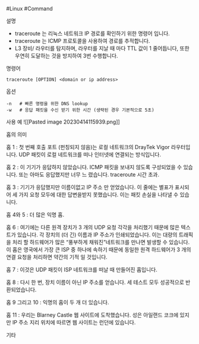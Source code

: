 #Linux #Command 

설명
- traceroute 는 리눅스 네트워크 IP 경로를 확인하기 위한 명령어 입니다.
- traceroute 는 ICMP 프로토콜을 사용하여 경로를 추적합니다.
- L3 장비/ 라우터를 탐지하며, 라우터를 지날 때 마다 TTL 값이 1 줄어듭니다, 또한 우연히 도달하는 것을 방지하여 3번 수행합니다.

명령어
```
traceroute [OPTION] <domain or ip address>
```

옵션
```
-n   # 빠른 명령을 위한 DNS lookup
-w   # 응답 패킷을 수신 받기 위한 시간 (생략된 경우 기본적으로 5초)
```


사용 예
![[Pasted image 20230414115939.png]]


홉의 의미

홉 1 : 첫 번째 호출 포트 (펀칭되지 않음)는 로컬 네트워크의 DrayTek Vigor 라우터입니다. UDP 패킷이 로컬 네트워크를 떠나 인터넷에 연결되는 방식입니다.

홉 2 : 이 기기가 응답하지 않았습니다. ICMP 패킷을 보내지 않도록 구성되었을 수 있습니다. 또는 아마도 응답했지만 너무 느 렸습니다. traceroute 시간 초과.

홉 3 : 기기가 응답했지만 이름이없고 IP 주소 만 얻었습니다. 이 줄에는 별표가 표시되어 세 가지 요청 모두에 대한 답변을받지 못했습니다. 이는 패킷 손실을 나타낼 수 있습니다.

홉 4와 5 : 더 많은 익명 홉.

홉 6 : 여기에는 다른 원격 장치가 3 개의 UDP 요청 각각을 처리했기 때문에 많은 텍스트가 있습니다. 각 장치의 (더 긴) 이름과 IP 주소가 인쇄되었습니다. 이는 대량의 트래픽을 처리 할 하드웨어가 많은 “풍부하게 채워진”네트워크를 만나면 발생할 수 있습니다. 이 홉은 영국에서 가장 큰 ISP 중 하나에 속하기 때문에 동일한 원격 하드웨어가 3 개의 연결 요청을 처리하면 약간의 기적 일 것입니다.

홉 7 : 이것은 UDP 패킷이 ISP 네트워크를 떠날 때 만들어진 홉입니다.

홉 8 : 다시 한 번, 장치 이름이 아닌 IP 주소를 얻습니다. 세 테스트 모두 성공적으로 반환되었습니다.

홉 9 그리고 10 : 익명의 홉이 두 개 더 있습니다.

홉 11 : 우리는 Blarney Castle 웹 사이트에 도착했습니다. 성은 아일랜드 코크에 있지만 IP 주소 지리 위치에 따르면 웹 사이트는 런던에 있습니다.


기타
